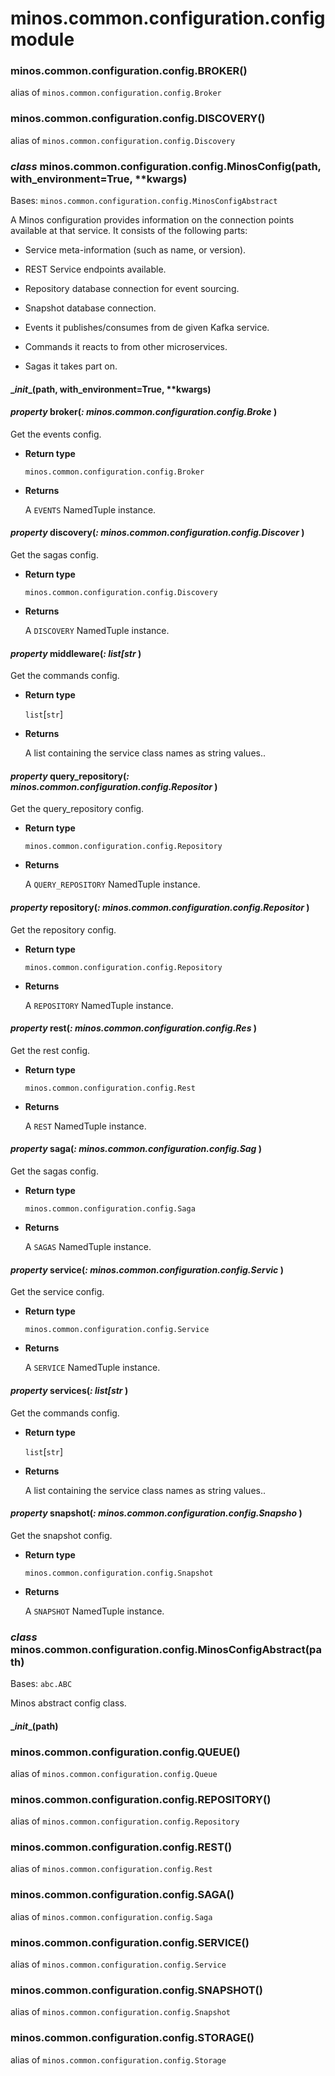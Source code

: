 # minos.common.configuration.config module


### minos.common.configuration.config.BROKER()
alias of `minos.common.configuration.config.Broker`


### minos.common.configuration.config.DISCOVERY()
alias of `minos.common.configuration.config.Discovery`


### _class_ minos.common.configuration.config.MinosConfig(path, with_environment=True, \*\*kwargs)
Bases: `minos.common.configuration.config.MinosConfigAbstract`

A Minos configuration provides information on the connection points available at that service.
It consists of the following parts:


* Service meta-information (such as name, or version).


* REST Service endpoints available.


* Repository database connection for event sourcing.


* Snapshot database connection.


* Events it publishes/consumes from de given Kafka service.


* Commands it reacts to from other microservices.


* Sagas it takes part on.


#### \__init__(path, with_environment=True, \*\*kwargs)

#### _property_ broker(_: minos.common.configuration.config.Broke_ )
Get the events config.


* **Return type**

    `minos.common.configuration.config.Broker`



* **Returns**

    A `EVENTS` NamedTuple instance.



#### _property_ discovery(_: minos.common.configuration.config.Discover_ )
Get the sagas config.


* **Return type**

    `minos.common.configuration.config.Discovery`



* **Returns**

    A `DISCOVERY` NamedTuple instance.



#### _property_ middleware(_: list[str_ )
Get the commands config.


* **Return type**

    `list`[`str`]



* **Returns**

    A list containing the service class names as string values..



#### _property_ query_repository(_: minos.common.configuration.config.Repositor_ )
Get the query_repository config.


* **Return type**

    `minos.common.configuration.config.Repository`



* **Returns**

    A `QUERY_REPOSITORY` NamedTuple instance.



#### _property_ repository(_: minos.common.configuration.config.Repositor_ )
Get the repository config.


* **Return type**

    `minos.common.configuration.config.Repository`



* **Returns**

    A `REPOSITORY` NamedTuple instance.



#### _property_ rest(_: minos.common.configuration.config.Res_ )
Get the rest config.


* **Return type**

    `minos.common.configuration.config.Rest`



* **Returns**

    A `REST` NamedTuple instance.



#### _property_ saga(_: minos.common.configuration.config.Sag_ )
Get the sagas config.


* **Return type**

    `minos.common.configuration.config.Saga`



* **Returns**

    A `SAGAS` NamedTuple instance.



#### _property_ service(_: minos.common.configuration.config.Servic_ )
Get the service config.


* **Return type**

    `minos.common.configuration.config.Service`



* **Returns**

    A `SERVICE` NamedTuple instance.



#### _property_ services(_: list[str_ )
Get the commands config.


* **Return type**

    `list`[`str`]



* **Returns**

    A list containing the service class names as string values..



#### _property_ snapshot(_: minos.common.configuration.config.Snapsho_ )
Get the snapshot config.


* **Return type**

    `minos.common.configuration.config.Snapshot`



* **Returns**

    A `SNAPSHOT` NamedTuple instance.



### _class_ minos.common.configuration.config.MinosConfigAbstract(path)
Bases: `abc.ABC`

Minos abstract config class.


#### \__init__(path)

### minos.common.configuration.config.QUEUE()
alias of `minos.common.configuration.config.Queue`


### minos.common.configuration.config.REPOSITORY()
alias of `minos.common.configuration.config.Repository`


### minos.common.configuration.config.REST()
alias of `minos.common.configuration.config.Rest`


### minos.common.configuration.config.SAGA()
alias of `minos.common.configuration.config.Saga`


### minos.common.configuration.config.SERVICE()
alias of `minos.common.configuration.config.Service`


### minos.common.configuration.config.SNAPSHOT()
alias of `minos.common.configuration.config.Snapshot`


### minos.common.configuration.config.STORAGE()
alias of `minos.common.configuration.config.Storage`
